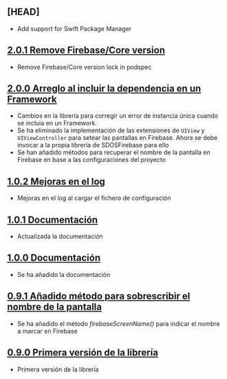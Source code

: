 ## [HEAD]

- Add support for Swift Package Manager

## [2.0.1 Remove Firebase/Core version](https://github.com/SDOSLabs/SDOSFirebase/tree/v2.0.1)

- Remove Firebase/Core version lock in podspec

## [2.0.0 Arreglo al incluir la dependencia en un Framework](https://github.com/SDOSLabs/SDOSFirebase/tree/v2.0.0)

- Cambios en la librería para corregir un error de instancia única cuando se incluia en un Framework.
- Se ha eliminado la implementación de las extensiones de `UIView` y `UIViewController` para setear las pantallas en Firebase. Ahora se debe invocar a la propia librería de SDOSFirebase para ello
- Se han añadido métodos para recuperar el nombre de la pantalla en Firebase en base a las configuraciones del proyecto

## [1.0.2 Mejoras en el log](https://github.com/SDOSLabs/SDOSFirebase/tree/v1.0.2)

- Mejoras en el log al cargar el fichero de configuración

## [1.0.1 Documentación](https://github.com/SDOSLabs/SDOSFirebase/tree/v1.0.1)

- Actualizada la documentación

## [1.0.0 Documentación](https://github.com/SDOSLabs/SDOSFirebase/tree/v1.0.0)

- Se ha añadido la documentación

## [0.9.1 Añadido método para sobrescribir el nombre de la pantalla](https://github.com/SDOSLabs/SDOSFirebase/tree/v0.9.1)

- Se ha añadido el método _firebaseScreenName()_ para indicar el nombre a marcar en Firebase

## [0.9.0 Primera versión de la librería](https://github.com/SDOSLabs/SDOSFirebase/tree/v0.9.0)

- Primera versión de la librería
